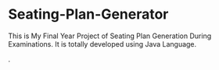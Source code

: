 # Seating-Plan-Generator

This is My Final Year Project of Seating Plan Generation During Examinations. It is totally developed using Java Language.


























































.






































